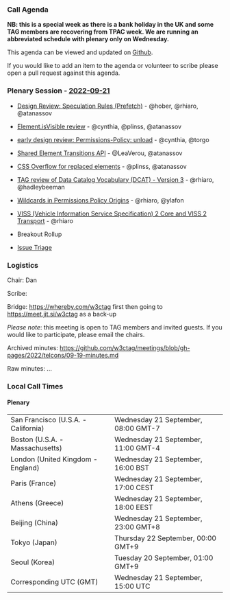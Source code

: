 ### Call Agenda

**NB: this is a special week as there is a bank holiday in the UK and some TAG members are recovering from TPAC week. We are running an abbreviated schedule with plenary only on Wednesday.**

This agenda can be viewed and updated on [Github](https://github.com/w3ctag/meetings/blob/gh-pages/2022/telcons/09-19-agenda.md).

If you would like to add an item to the agenda or volunteer to scribe please open a pull request against this agenda.

### Plenary Session - [2022-09-21](https://www.timeanddate.com/worldclock/converter.html?iso=20220921T150000&p1=224&p2=43&p3=136&p4=195&p5=26&p6=33&p7=248&p8=235)

* [Design Review: Speculation Rules (Prefetch)](https://github.com/w3ctag/design-reviews/issues/721) - @hober, @rhiaro, @atanassov
* [Element.isVisible review](https://github.com/w3ctag/design-reviews/issues/734) - @cynthia, @plinss, @atanassov
* [early design review: Permissions-Policy: unload](https://github.com/w3ctag/design-reviews/issues/738) - @cynthia, @torgo
* [Shared Element Transitions API](https://github.com/w3ctag/design-reviews/issues/748) - @LeaVerou, @atanassov
* [CSS Overflow for replaced elements](https://github.com/w3ctag/design-reviews/issues/750) - @plinss, @atanassov
* [TAG review of Data Catalog Vocabulary (DCAT) - Version 3](https://github.com/w3ctag/design-reviews/issues/758) - @rhiaro, @hadleybeeman
* [Wildcards in Permissions Policy Origins](https://github.com/w3ctag/design-reviews/issues/765) - @rhiaro, @ylafon
* [VISS (Vehicle Information Service Specification) 2 Core and VISS 2 Transport](https://github.com/w3ctag/design-reviews/issues/768) - @rhiaro

* Breakout Rollup
* [Issue Triage](https://github.com/w3ctag/design-reviews/issues?q=is%3Aissue+is%3Aopen+label%3A%22Progress%3A+untriaged%22)

### Logistics

Chair: Dan

Scribe:

Bridge: https://whereby.com/w3ctag first then going to https://meet.jit.si/w3ctag as a back-up

*Please note*: this meeting is open to TAG members and invited guests. If you would like to participate, please email the chairs.

Archived minutes: https://github.com/w3ctag/meetings/blob/gh-pages/2022/telcons/09-19-minutes.md

Raw minutes: ...


### Local Call Times

#### Plenary

<table>
<tr><td> San Francisco (U.S.A. - California) <td> Wednesday 21 September, 08:00 GMT-7</td></tr>
<tr><td> Boston (U.S.A. - Massachusetts) <td> Wednesday 21 September, 11:00 GMT-4</td></tr>
<tr><td> London (United Kingdom - England) <td> Wednesday 21 September, 16:00 BST</td></tr>
<tr><td> Paris (France) <td> Wednesday 21 September, 17:00 CEST</td></tr>
<tr><td> Athens (Greece) <td> Wednesday 21 September, 18:00 EEST</td></tr>
<tr><td> Beijing (China) <td> Wednesday 21 September, 23:00 GMT+8</td></tr>
<tr><td> Tokyo (Japan) <td> Thursday 22 September, 00:00 GMT+9</td></tr>
<tr><td> Seoul (Korea) <td> Tuesday 20 September, 01:00 GMT+9</td></tr>
<tr><td> Corresponding UTC (GMT) <td> Wednesday 21 September, 15:00 UTC</td></tr>
</table>
